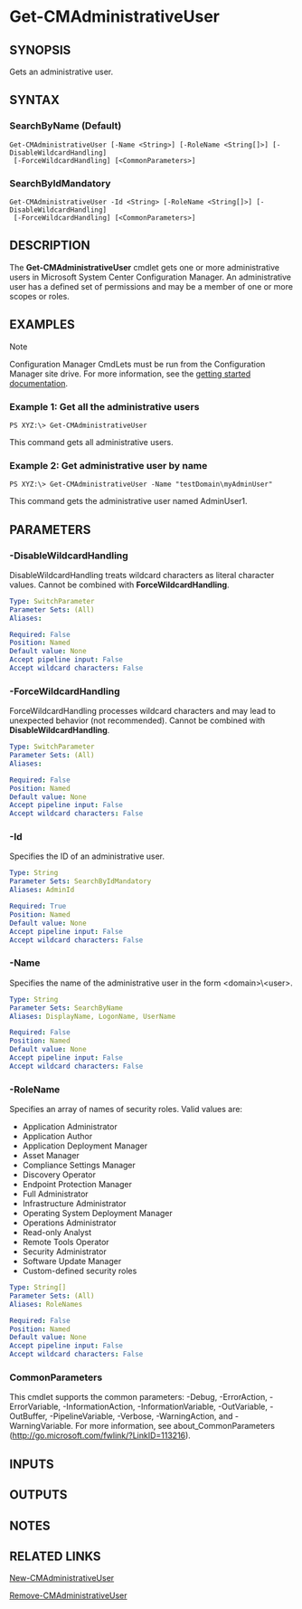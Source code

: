 ﻿---
external help file: AdminUI.PS.Rba.dll-Help.xml
ms.assetid: E10E2966-E438-49C0-A115-868CEDE6D8BB
online version: https://go.microsoft.com/fwlink/?linkid=834069
schema: 2.0.0
---

# Get-CMAdministrativeUser

## SYNOPSIS
Gets an administrative user.

## SYNTAX

### SearchByName (Default)
```
Get-CMAdministrativeUser [-Name <String>] [-RoleName <String[]>] [-DisableWildcardHandling]
 [-ForceWildcardHandling] [<CommonParameters>]
```

### SearchByIdMandatory
```
Get-CMAdministrativeUser -Id <String> [-RoleName <String[]>] [-DisableWildcardHandling]
 [-ForceWildcardHandling] [<CommonParameters>]
```

## DESCRIPTION
The **Get-CMAdministrativeUser** cmdlet gets one or more administrative users in Microsoft System Center Configuration Manager.
An administrative user has a defined set of permissions and may be a member of one or more scopes or roles.

## EXAMPLES

> [!NOTE]
> Configuration Manager CmdLets must be run from the Configuration Manager site drive. For more information, see the [getting started documentation](https://docs.microsoft.com/powershell/sccm/overview).


### Example 1: Get all the administrative users
```
PS XYZ:\> Get-CMAdministrativeUser
```

This command gets all administrative users.

### Example 2: Get administrative user by name
```
PS XYZ:\> Get-CMAdministrativeUser -Name "testDomain\myAdminUser"
```

This command gets the administrative user named AdminUser1.

## PARAMETERS

### -DisableWildcardHandling
DisableWildcardHandling treats wildcard characters as literal character values. Cannot be combined with **ForceWildcardHandling**.

```yaml
Type: SwitchParameter
Parameter Sets: (All)
Aliases: 

Required: False
Position: Named
Default value: None
Accept pipeline input: False
Accept wildcard characters: False
```

### -ForceWildcardHandling
ForceWildcardHandling processes wildcard characters and may lead to unexpected behavior (not recommended). Cannot be combined with **DisableWildcardHandling**.

```yaml
Type: SwitchParameter
Parameter Sets: (All)
Aliases: 

Required: False
Position: Named
Default value: None
Accept pipeline input: False
Accept wildcard characters: False
```

### -Id
Specifies the ID of an administrative user.

```yaml
Type: String
Parameter Sets: SearchByIdMandatory
Aliases: AdminId

Required: True
Position: Named
Default value: None
Accept pipeline input: False
Accept wildcard characters: False
```

### -Name
Specifies the name of the administrative user in the form \<domain\>\\\<user\>.

```yaml
Type: String
Parameter Sets: SearchByName
Aliases: DisplayName, LogonName, UserName

Required: False
Position: Named
Default value: None
Accept pipeline input: False
Accept wildcard characters: False
```

### -RoleName
Specifies an array of names of security roles.
Valid values are: 

- Application Administrator
- Application Author
- Application Deployment Manager
- Asset Manager
- Compliance Settings Manager
- Discovery Operator
- Endpoint Protection Manager
- Full Administrator
- Infrastructure Administrator
- Operating System Deployment Manager
- Operations Administrator
- Read-only Analyst
- Remote Tools Operator
- Security Administrator
- Software Update Manager
- Custom-defined security roles

```yaml
Type: String[]
Parameter Sets: (All)
Aliases: RoleNames

Required: False
Position: Named
Default value: None
Accept pipeline input: False
Accept wildcard characters: False
```

### CommonParameters
This cmdlet supports the common parameters: -Debug, -ErrorAction, -ErrorVariable, -InformationAction, -InformationVariable, -OutVariable, -OutBuffer, -PipelineVariable, -Verbose, -WarningAction, and -WarningVariable. For more information, see about_CommonParameters (http://go.microsoft.com/fwlink/?LinkID=113216).

## INPUTS

## OUTPUTS

## NOTES

## RELATED LINKS

[New-CMAdministrativeUser](New-CMAdministrativeUser.md)

[Remove-CMAdministrativeUser](Remove-CMAdministrativeUser.md)


